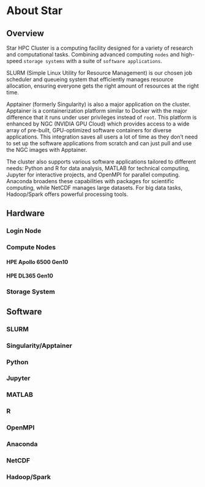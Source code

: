 # About Star

## Overview

Star HPC Cluster is a computing facility designed for a variety of research and computational tasks. Combining advanced computing `nodes` and high-speed `storage systems` with a suite of `software applications`. 

SLURM (Simple Linux Utility for Resource Management) is our chosen job scheduler and queueing system that efficiently manages resource allocation, ensuring everyone gets the right amount of resources at the right time. 

Apptainer (formerly Singularity) is also a major application on the cluster. Apptainer is a containerization platform similar to Docker with the major difference that it runs under user privileges instead of `root`. This platform is enhanced by NGC (NVIDIA GPU Cloud) which provides access to a wide array of pre-built, GPU-optimized software containers for diverse applications. This integration saves all users a lot of time as they don’t need to set up the software applications from scratch and can just pull and use the NGC images with Apptainer.

The cluster also supports various software applications tailored to different needs: Python and R for data analysis, MATLAB for technical computing, Jupyter for interactive projects, and OpenMPI for parallel computing. Anaconda broadens these capabilities with packages for scientific computing, while NetCDF manages large datasets. For big data tasks, Hadoop/Spark offers powerful processing tools.


## Hardware

### Login Node

### Compute Nodes

#### HPE Apollo 6500 Gen10

#### HPE DL365 Gen10

### Storage System

## Software

### SLURM

### Singularity/Apptainer

### Python

### Jupyter

### MATLAB

### R

### OpenMPI

### Anaconda

### NetCDF

### Hadoop/Spark
